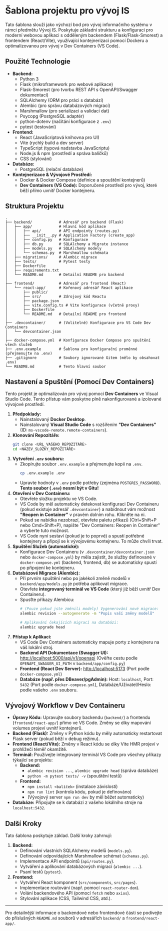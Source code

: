 # Šablona projektu pro vývoj IS

Tato šablona slouží jako výchozí bod pro vývoj informačního systému v rámci předmětu Vývoj IS. Poskytuje základní strukturu a konfiguraci pro moderní webovou aplikaci s odděleným backendem (Flask/Flask-Smorest) a frontendem (React/Vite), využívající kontejnerizaci pomocí Dockeru a optimalizovanou pro vývoj v Dev Containers (VS Code).

## Použité Technologie

* **Backend:**
    * Python 3
    * Flask (mikroframework pro webové aplikace)
    * Flask-Smorest (pro tvorbu REST API s OpenAPI/Swagger dokumentací)
    * SQLAlchemy (ORM pro práci s databází)
    * Alembic (pro správu databázových migrací)
    * Marshmallow (pro serializaci a validaci dat)
    * Psycopg (PostgreSQL adaptér)
    * python-dotenv (načítání konfigurace z `.env`)
    * pytest (testování)
* **Frontend:**
    * React (JavaScriptová knihovna pro UI)
    * Vite (rychlý build a dev server)
    * TypeScript (typová nadstavba JavaScriptu)
    * Node.js & npm (prostředí a správa balíčků)
    * CSS (stylování)
* **Databáze:**
    * PostgreSQL (relační databáze)
* **Kontejnerizace & Vývojové Prostředí:**
    * Docker & Docker Compose (definice a spouštění kontejnerů)
    * **Dev Containers (VS Code):** Doporučené prostředí pro vývoj, které běží přímo uvnitř Docker kontejneru.

## Struktura Projektu

```
.
├── backend/            # Adresář pro backend (Flask)
│   ├── app/            # Hlavní kód aplikace
│   │   ├── api/        # API endpointy (routes.py)
│   │   ├── __init__.py # Application Factory (create_app)
│   │   ├── config.py   # Konfigurace
│   │   ├── db.py       # SQLAlchemy a Migrate instance
│   │   ├── models.py   # SQLAlchemy modely
│   │   └── schemas.py  # Marshmallow schémata
│   ├── migrations/     # Alembic migrace
│   ├── tests/          # Pytest testy
│   ├── Dockerfile
│   ├── requirements.txt
│   └── README.md       # Detailní README pro backend
│
├── frontend/           # Adresář pro frontend (React)
│   └── react-app/      # Kořenový adresář React aplikace
│       ├── public/
│       ├── src/        # Zdrojový kód Reactu
│       ├── package.json
│       ├── vite.config.ts # Vite konfigurace (včetně proxy)
│       ├── Dockerfile
│       └── README.md   # Detailní README pro frontend
│
├── .devcontainer/      # (Volitelně) Konfigurace pro VS Code Dev Containers
│   └── devcontainer.json
│
├── docker-compose.yml  # Konfigurace Docker Compose pro spuštění všech služeb
├── .env.example        # Šablona pro konfigurační proměnné (přejmenujte na .env)
├── .gitignore          # Soubory ignorované Gitem (mělo by obsahovat .env)
└── README.md           # Tento hlavní soubor
```

## Nastavení a Spuštění (Pomocí Dev Containers)

Tento projekt je optimalizován pro vývoj pomocí **Dev Containers** ve Visual Studio Code. Tento přístup vám poskytne plně nakonfigurované a izolované vývojové prostředí.

1.  **Předpoklady:**
    * Nainstalovaný **Docker Desktop**.
    * Nainstalovaný **Visual Studio Code** s rozšířením **"Dev Containers"** (ID: `ms-vscode-remote.remote-containers`).
2.  **Klonování Repozitáře:**
    ```bash
    git clone <URL_VAŠEHO_REPOZITÁŘE>
    cd <NÁZEV_SLOŽKY_REPOZITÁŘE>
    ```
3.  **Vytvoření `.env` souboru:**
    * Zkopírujte soubor `.env.example` a přejmenujte kopii na `.env`.
        ```bash
        cp .env.example .env
        ```
    * Upravte hodnoty v `.env` podle potřeby (zejména `POSTGRES_PASSWORD`). **Tento soubor (`.env`) nesmí být v Gitu!**
4.  **Otevření v Dev Containeru:**
    * Otevřete složku projektu ve VS Code.
    * VS Code by měl automaticky detekovat konfiguraci Dev Containeru (pokud existuje adresář `.devcontainer`) a nabídnout vám možnost **"Reopen in Container"** v pravém dolním rohu. Klikněte na ni.
    * Pokud se nabídka nezobrazí, otevřete paletu příkazů (Ctrl+Shift+P nebo Cmd+Shift+P), napište "Dev Containers: Reopen in Container" a vyberte tuto možnost.
    * VS Code nyní sestaví (pokud je to poprvé) a spustí potřebné kontejnery a připojí se k vývojovému kontejneru. To může chvíli trvat.
5.  **Spuštění Služeb (automatické):**
    * Konfigurace Dev Containeru (v `.devcontainer/devcontainer.json` nebo `docker-compose.yml`) by měla zajistit, že služby definované v `docker-compose.yml` (backend, frontend, db) se automaticky spustí po připojení ke kontejneru.
6.  **Databázové Migrace (Alembic):**
    * Při prvním spuštění nebo po jakékoli změně modelů v `backend/app/models.py` je potřeba aplikovat migrace.
    * Otevřete **integrovaný terminál ve VS Code** (který již běží uvnitř Dev Containeru).
    * Spusťte příkazy Alembicu:
        ```bash
        # (Pouze pokud jste změnili modely) Vygenerování nové migrace:
        alembic revision --autogenerate -m "Popis vaší změny modelů"

        # Aplikování čekajících migrací na databázi:
        alembic upgrade head
        ```
7.  **Přístup k Aplikaci:**
    * VS Code Dev Containers automaticky mapuje porty z kontejneru na váš lokální stroj.
    * **Backend API Dokumentace (Swagger UI):** [http://localhost:5000/api/v1/openapi](http://localhost:5000/api/v1/openapi) (Ověřte cestu podle `OPENAPI_SWAGGER_UI_PATH` v `backend/app/config.py`)
    * **Frontend (React Dev Server):** [http://localhost:5173](http://localhost:5173) (Port podle `docker-compose.yml`)
    * **Databáze (např. přes DBeaver/pgAdmin):** Host: `localhost`, Port: `5432` (Port podle `docker-compose.yml`), Databáze/Uživatel/Heslo: podle vašeho `.env` souboru.

## Vývojový Workflow v Dev Containeru

* **Úpravy Kódu:** Upravujte soubory backendu (`backend/`) a frontendu (`frontend/react-app/`) přímo ve VS Code. Změny se díky mapování volumes projeví uvnitř kontejnerů.
* **Backend (Flask):** Změny v Python kódu by měly automaticky restartovat Flask server (pokud běží v debug režimu).
* **Frontend (React/Vite):** Změny v React kódu se díky Vite HMR projeví v prohlížeči téměř okamžitě.
* **Terminál:** Používejte integrovaný terminál VS Code pro všechny příkazy týkající se projektu:
    * **Backend:**
        * `alembic revision ...`, `alembic upgrade head` (správa databáze)
        * `python -m pytest tests/ -v` (spouštění testů)
    * **Frontend:**
        * `npm install <balíček>` (instalace závislostí)
        * `npm run lint` (kontrola kódu, pokud je definováno)
        * (Vývojový server `npm run dev` by měl běžet automaticky)
* **Databáze:** Připojujte se k databázi z vašeho lokálního stroje na `localhost:5432`.

## Další Kroky

Tato šablona poskytuje základ. Další kroky zahrnují:

1.  **Backend:**
    * Definování vlastních SQLAlchemy modelů (`models.py`).
    * Definování odpovídajících Marshmallow schémat (`schemas.py`).
    * Implementace API endpointů (`api/routes.py`).
    * Vytváření a aplikování databázových migrací (`alembic ...`).
    * Psaní testů (`pytest`).
2.  **Frontend:**
    * Vytváření React komponent (`src/components`, `src/pages`).
    * Implementace routování (např. pomocí `react-router-dom`).
    * Volání backendového API (pomocí `fetch` nebo `axios`).
    * Stylování aplikace (CSS, Tailwind CSS, atd.).

---
Pro detailnější informace o backendové nebo frontendové části se podívejte do příslušných `README.md` souborů v adresářích `backend/` a `frontend/react-app/`. 
